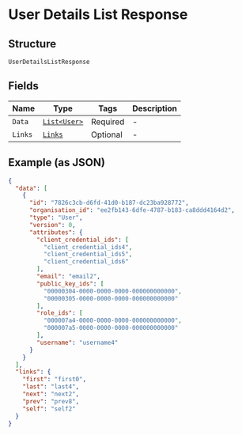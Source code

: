 
# User Details List Response

## Structure

`UserDetailsListResponse`

## Fields

| Name | Type | Tags | Description |
|  --- | --- | --- | --- |
| `Data` | [`List<User>`](../../doc/models/user.md) | Required | - |
| `Links` | [`Links`](../../doc/models/links.md) | Optional | - |

## Example (as JSON)

```json
{
  "data": [
    {
      "id": "7826c3cb-d6fd-41d0-b187-dc23ba928772",
      "organisation_id": "ee2fb143-6dfe-4787-b183-ca8ddd4164d2",
      "type": "User",
      "version": 0,
      "attributes": {
        "client_credential_ids": [
          "client_credential_ids4",
          "client_credential_ids5",
          "client_credential_ids6"
        ],
        "email": "email2",
        "public_key_ids": [
          "00000304-0000-0000-0000-000000000000",
          "00000305-0000-0000-0000-000000000000"
        ],
        "role_ids": [
          "000007a4-0000-0000-0000-000000000000",
          "000007a5-0000-0000-0000-000000000000"
        ],
        "username": "username4"
      }
    }
  ],
  "links": {
    "first": "first0",
    "last": "last4",
    "next": "next2",
    "prev": "prev8",
    "self": "self2"
  }
}
```


